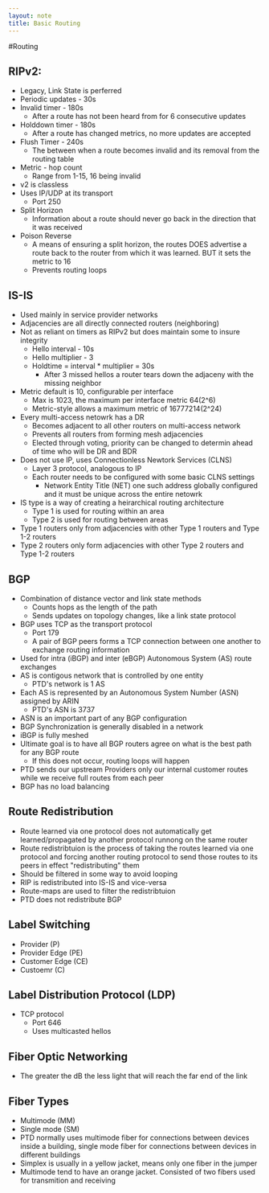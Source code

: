 ```yaml
---
layout: note
title: Basic Routing
---
```

#Routing
## RIPv2:
* Legacy, Link State is perferred
* Periodic updates - 30s
* Invalid timer - 180s
    - After a route has not been heard from for 6 consecutive updates
* Holddown timer - 180s
    - After a route has changed metrics, no more updates are accepted
* Flush Timer - 240s
    - The between when a route becomes invalid and its removal from the routing table
* Metric - hop count
    - Range from 1-15, 16 being invalid
* v2 is classless
* Uses IP/UDP at its transport
    - Port 250
* Split Horizon
    - Information about a route should never go back in the direction that it was received
* Poison Reverse
    - A means of ensuring a split horizon, the routes DOES advertise a route back to the router from which it was learned. BUT it sets the metric to 16
    - Prevents routing loops

## IS-IS
* Used mainly in service provider networks
* Adjacencies are all directly connected routers (neighboring)
* Not as reliant on timers as RIPv2 but does maintain some to insure integrity
    - Hello interval  - 10s
    - Hello multiplier - 3
    - Holdtime = interval * multiplier = 30s
        + After 3 missed hellos a router tears down the adjaceny with the missing neighbor
* Metric default is 10, configurable per interface
     - Max is 1023, the maximum per interface metric 64(2^6)
     - Metric-style allows a maximum metric of 16777214(2^24)
* Every multi-access netowrk has a DR
     - Becomes adjacent to all other routers on multi-access network
     - Prevents all routers from forming mesh adjacencies
     - Elected through voting, priority can be changed to determin ahead of time who will be DR and BDR
* Does not use IP, uses Connectionless Newtork Services (CLNS)
     - Layer 3 protocol, analogous to IP
     - Each router needs to be configured with some basic CLNS settings
         + Network Entity Title (NET) one such address globally configured and it must be unique across the entire netowrk
* IS type is a way of creating a heirarchical routing architecture
     - Type 1 is used for routing within an area
     - Type 2 is used for routing between areas
* Type 1 routers only from adjacencies with other Type 1 routers and Type 1-2 routers
* Type 2 routers only form adjacencies with other Type 2 routers and Type 1-2 routers

## BGP
* Combination of distance vector and link state methods
    - Counts hops as the length of the path
    - Sends updates on topology changes, like a link state protocol
* BGP uses TCP as the transport protocol
    - Port 179
    - A pair of BGP peers forms a TCP connection between one another to exchange routing information
* Used for intra (iBGP) and inter (eBGP) Autonomous System (AS) route exchanges
* AS is contigous network that is controlled by one entity
    - PTD's network is 1 AS
* Each AS is represented by an Autonomous System Number (ASN) assigned by ARIN
    - PTD's ASN is 3737
* ASN is an important part of any BGP configuration
* BGP Synchronization is generally disabled in a network
* iBGP is fully meshed
* Ultimate goal is to have all BGP routers agree on what is the best path for any BGP route
    - If this does not occur, routing loops will happen
* PTD sends our upstream Providers only our internal customer routes while we receive full routes from each peer
* BGP has no load balancing

## Route Redistribution
* Route learned via one protocol does not automatically get learned/propagated by another protocol runnong on the same router
* Route redistribtuion is the process of taking the routes learned via one protocol and forcing another routing protocol to send those routes to its peers in effect "redistributing" them
* Should be filtered in some way to avoid looping
* RIP is redistributed into IS-IS and vice-versa
* Route-maps are used to filter the redistribtuion
* PTD does not redistribute BGP

## Label Switching
* Provider (P)
* Provider Edge (PE)
* Customer Edge (CE)
* Custoemr (C)

## Label Distribution Protocol (LDP)
* TCP protocol
    - Port 646
    - Uses multicasted hellos

## Fiber Optic Networking
* The greater the dB the less light that will reach the far end of the link

## Fiber Types
* Multimode (MM)
* Single mode (SM)
* PTD normally uses multimode fiber for connections between devices inside a building, single mode fiber for connections between devices in different buildings
* Simplex is usually in a yellow jacket, means only one fiber in the jumper
* Multimode tend to have an orange jacket. Consisted of two fibers used for transmition and receiving
